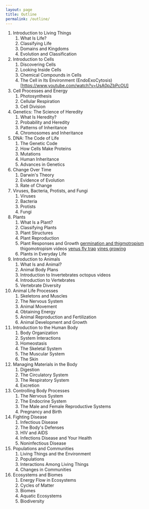 ```yaml
---
layout: page
title: Outline
permalink: /outline/
---
```


1. Introduction to Living Things
   1. What Is Life?
   2. Classifying Life
   3. Domains and Kingdoms
   4. Evolution and Classification
2. Introduction to Cells
   1. Discovering Cells
   2. Looking Inside Cells
   3. Chemical Compounds in Cells
   4. The Cell in Its Environment
     (EndoExoCytosis)[https://www.youtube.com/watch?v=UsA0pZbPcOU]
3. Cell Processes and Energy
   1. Photosynthesis
   2. Cellular Respiration
   3. Cell Division
4. Genetics: The Science of Heredity
   1. What Is Heredity?
   2. Probability and Heredity
   3. Patterns of Inheritance
   4. Chromosomes and Inheritance
5. DNA: The Code of Life
   1. The Genetic Code
   2. How Cells Make Proteins
   3. Mutations
   4. Human Inheritance
   5. Advances in Genetics
6. Change Over Time
   1. Darwin's Theory
   2. Evidence of Evolution
   3. Rate of Change
7. Viruses, Bacteria, Protists, and Fungi
   1. Viruses
   2. Bacteria
   3. Protists
   4. Fungi
8. Plants
   1. What Is a Plant?
   2. Classifying Plants
   3. Plant Structures
   4. Plant Reproduction
   5. Plant Responses and Growth
      [germination and thigmotropism](https://www.youtube.com/watch?v=eu_l80m7K2o#t=223.665029)
      thigomotropism videos [venus fly trap](https://www.youtube.com/watch?v=O7eQKSf0LmY)
      [vines growing](https://www.youtube.com/watch?v=dTljaIVseTc)
   6. Plants in Everyday Life
9. Introduction to Animals
   1. What Is and Animal?
   2. Animal Body Plans
   3. Introduction to Invertebrates
      octopus videos
   4. Introduction to Vertebrates
   5. Vertebrate Diversity
10. Animal Life Processes
    1. Skeletons and Muscles
    2. The Nervous System
    3. Animal Movement
    4. Obtaining Energy
    5. Animal Reproduction and Fertilization
    6. Animal Development and Growth
11. Introduction to the Human Body
    1. Body Organization
    2. System Interactions
    3. Homeostasis
    4. The Skeletal System
    5. The Muscular System
    6. The Skin
12. Managing Materials in the Body
    1. Digestion
    2. The Circulatory System
    3. The Respiratory System
    4. Excretion
13. Controlling Body Processes
    1. The Nervous System
    2. The Endocrine System
    3. The Male and Female Reproductive Systems
    4. Pregnancy and Birth
14. Fighting Disease
    1. Infectious Disease
    2. The Body's Defenses
    3. HIV and AIDS
    4. Infections Disease and Your Health
    5. Noninfectious Disease
15. Populations and Communities
    1. Living Things and the Environment
    2. Populations
    3. Interactions Among Living Things
    4. Changes in Communities
16. Ecosystems and Biomes
    1. Energy Flow in Ecosystems
    2. Cycles of Matter
    3. Biomes
    4. Aquatic Ecosystems
    5. Biodiversity

